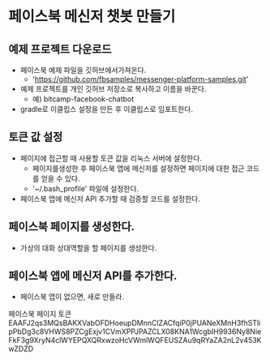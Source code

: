 # 페이스북 메신저 챗봇 만들기

## 예제 프로젝트 다운로드
- 페이스북 예제 파일을 깃허브에서가져온다.
  - 'https://github.com/fbsamples/messenger-platform-samples.git'
- 예제 프로젝트를 개인 깃허브 저장소로 복사하고 이름을 바꾼다.
  - 예) bitcamp-facebook-chatbot
- gradle로 이클립스 설정을 만든 후 이클립스로 임포트한다.

## 토큰 값 설정
- 페이지에 접근할 때 사용할 토큰 값을 리눅스 서버에 설정한다.
  - 페이지를생성한 후 페이스북 앱에 메신저를 설정하면 페이지에 대한 접근 코드를 얻을 수 있다.
  - '~/.bash_profile' 파일에 설정한다.
- 페이스북 앱에 메신저 API 추가할 때 검증할 코드를 설정한다.

## 페이스북 페이지를 생성한다.
- 가상의 대화 상대역할을 할 페이지를 생성한다.

## 페이스북 앱에 메신저 API를 추가한다.
- 페이스북 앱이 없으면, 새로 만들라.

페이스북 페이지 토큰
EAAFJ2qs3MQsBAKXVabOFDHoeupDMnnClZACfqiP0jPUANeXMnH3fhSTlipPbDg3c8VHWS8PZCgExjv1CVmXPPJPAZCLX08KNA1WcgbIH9936Ny8NieFkF3g9XryN4clWYEPQXQRxwzoHcVWmlWQFEUSZAu9qRYaZA2nL2v453KwZDZD
